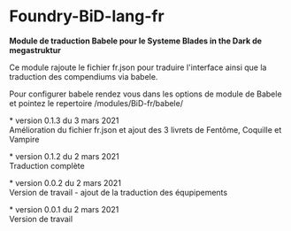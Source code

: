 # Foundry-BiD-lang-fr
<b>Module de traduction Babele pour le Systeme Blades in the Dark de megastruktur</b>

<p>Ce module rajoute le fichier fr.json pour traduire l'interface ainsi que la traduction des compendiums via babele.</p>
<p>Pour configurer babele rendez vous dans les options de module de Babele et pointez le repertoire /modules/BiD-fr/babele/</p>

<p>* version 0.1.3 du 3 mars 2021<br>Amélioration du fichier fr.json et ajout des 3 livrets de Fentôme, Coquille et Vampire</p>
<p>* version 0.1.2 du 2 mars 2021<br>Traduction complète</p>
<p>* version 0.0.2 du 2 mars 2021<br>Version de travail - ajout de la traduction des équpipements</p>
<p>* version 0.0.1 du 2 mars 2021<br>Version de travail</p>
